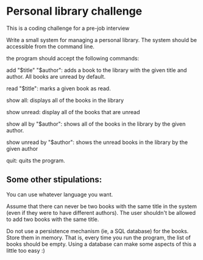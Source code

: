 # Personal library challenge
This is a coding challenge for a pre-job interview

Write a small system for managing a personal library. The system should be accessible from the command line.

the program should accept the following commands:

add "$title" "$author": adds a book to the library with the given title and author. All books are unread by default.

read "$title": marks a given book as read.

show all: displays all of the books in the library

show unread: display all of the books that are unread

show all by "$author": shows all of the books in the library by the given author.

show unread by "$author": shows the unread books in the library by the given author

quit: quits the program.

## Some other stipulations:

You can use whatever language you want.

Assume that there can never be two books with the same title in the system (even if they were to have different authors). The user shouldn't be allowed to add two books with the same title.

Do not use a persistence mechanism (ie, a SQL database) for the books. Store them in memory. That is, every time you run the program, the list of books should be empty. Using a database can make some aspects of this a little too easy :)
